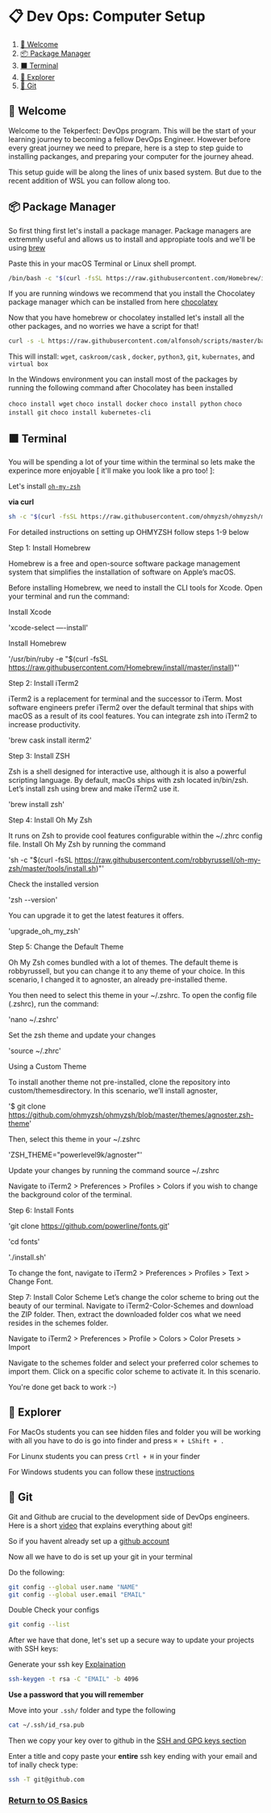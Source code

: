 # **📋 Dev Ops: Computer Setup**

1. [👋 Welcome](#👋-welcome)
1. [📦 Package Manager](#📦-package-manager)
1. [⬛ Terminal](#⬛-terminal)
1. [📁 Explorer](#📁-explorer)
1. [🚀 Git](#🚀-git)



## 👋 Welcome

Welcome to the Tekperfect: DevOps program. This will be the start of your learning journey to
becoming a fellow DevOps Engineer. However before every great journey we need to prepare, here is a step to step guide to installing packanges, and preparing your computer for the journey ahead.

This setup guide will be along the lines of unix based system. But due to the recent addition of WSL you can follow along too.

## 📦 Package Manager

So first thing first let's install a package manager. Package managers are extremmly useful and allows us to install and appropiate tools and we'll be using [brew](https://brew.sh/)

Paste this in your macOS Terminal or Linux shell prompt.

```bash
/bin/bash -c "$(curl -fsSL https://raw.githubusercontent.com/Homebrew/install/master/install.sh)"
```

If you are running windows we recommend that you install the Chocolatey package manager which can be installed from here [chocolatey](https://chocolatey.org/install)

Now that you have homebrew or chocolatey installed let's install all the other packages, and no worries we have a script for that!

```bash
curl -s -L https://raw.githubusercontent.com/alfonsoh/scripts/master/bash/devops-setup.sh | bash
```

This will install: `wget`, `caskroom/cask` , `docker`, `python3`, `git`, `kubernates`, and `virtual box` 

In the Windows environment you can install most of the packages by running the following command after Chocolatey has been installed 

`choco install wget`
`choco install docker`
`choco install python`
`choco install git`
`choco install kubernetes-cli`


## ⬛ Terminal

You will be spending a lot of your time within the terminal so lets make the experince more enjoyable [ it'll make you look like a pro too! ]:

Let's install [`oh-my-zsh`](https://github.com/ohmyzsh/ohmyzsh)


**via curl**
```bash
sh -c "$(curl -fsSL https://raw.githubusercontent.com/ohmyzsh/ohmyzsh/master/tools/install.sh)"
```

For detailed instructions on setting up OHMYZSH follow steps 1-9 below

Step 1: Install Homebrew

Homebrew is a free and open-source software package management system that simplifies the installation of software on Apple’s macOS.

Before installing Homebrew, we need to install the CLI tools for Xcode. Open your terminal and run the command:

Install Xcode

'xcode-select —-install'

Install Homebrew

'/usr/bin/ruby -e "$(curl -fsSL https://raw.githubusercontent.com/Homebrew/install/master/install)"'


Step 2: Install iTerm2

iTerm2 is a replacement for terminal and the successor to iTerm. Most software engineers prefer iTerm2 over the default terminal that ships with macOS as a result of its cool features. You can integrate zsh into iTerm2 to increase productivity.

'brew cask install iterm2'

Step 3: Install ZSH

Zsh is a shell designed for interactive use, although it is also a powerful scripting language.
By default, macOs ships with zsh located in/bin/zsh.
Let’s install zsh using brew and make iTerm2 use it.

'brew install zsh'

Step 4: Install Oh My Zsh

It runs on Zsh to provide cool features configurable within the ~/.zhrc config file. Install Oh My Zsh by running the command

'sh -c "$(curl -fsSL https://raw.githubusercontent.com/robbyrussell/oh-my-zsh/master/tools/install.sh)"'

Check the installed version

'zsh --version'

You can upgrade it to get the latest features it offers.

'upgrade_oh_my_zsh'

Step 5: Change the Default Theme

Oh My Zsh comes bundled with a lot of themes. The default theme is robbyrussell, but you can change it to any theme of your choice. In this scenario, I changed it to agnoster, an already pre-installed theme.

You then need to select this theme in your ~/.zshrc. To open the config file (.zshrc), run the command:

'nano ~/.zshrc'

Set the zsh theme and update your changes

'source ~/.zhrc'

Using a Custom Theme

To install another theme not pre-installed, clone the repository into custom/themesdirectory. In this scenario, we’ll install agnoster,

'$ git clone https://github.com/ohmyzsh/ohmyzsh/blob/master/themes/agnoster.zsh-theme'

Then, select this theme in your ~/.zshrc

'ZSH_THEME="powerlevel9k/agnoster"'

Update your changes by running the command source ~/.zshrc

Navigate to iTerm2 > Preferences > Profiles > Colors if you wish to change the background color of the terminal.


Step 6: Install Fonts

'git clone https://github.com/powerline/fonts.git'

'cd fonts'

'./install.sh'

To change the font, navigate to iTerm2 > Preferences > Profiles > Text > Change Font.

Step 7: Install Color Scheme
Let’s change the color scheme to bring out the beauty of our terminal. Navigate to iTerm2-Color-Schemes and download the ZIP folder. Then, extract the downloaded folder cos what we need resides in the schemes folder.

Navigate to iTerm2 > Preferences > Profile > Colors > Color Presets > Import

Navigate to the schemes folder and select your preferred color schemes to import them.
Click on a specific color scheme to activate it. In this scenario.

You're done get back to work :-)


## 📁 Explorer

For MacOs students you can see hidden files and folder you will be working with all you have to do is go into finder and press `⌘ + LShift + .`

For Linunx students you can press `Crtl + H` in your finder

For Windows students you can follow these [instructions](https://support.microsoft.com/en-us/help/4028316/windows-view-hidden-files-and-folders-in-windows-10#:~:text=Open%20File%20Explorer%20from%20the,folders%2C%20and%20drives%20and%20OK.)

## 🚀 Git 

Git and Github are crucial to the development side of DevOps engineers. Here is a short [video](https://www.youtube.com/watch?time_continue=10&v=OqmSzXDrJBk&feature=emb_logo) that explains everything about git!

So if you havent already set up a [github account](https://github.com/join)

Now all we have to do is set up your git in your terminal

Do the following:
```bash
git config --global user.name "NAME"
git config --global user.email "EMAIL"
```

Double Check your configs
```bash
git config --list
```

After we have that done, let's set up a secure way to update your projects with SSH keys:

Generate your ssh key [Explaination](https://www.appviewx.com/education-center/what-are-ssh-keys/i)

```bash
ssh-keygen -t rsa -C "EMAIL" -b 4096
```
**Use a password that you will remember**

Move into your `.ssh/` folder and type the following

```bash 
cat ~/.ssh/id_rsa.pub
```
Then we copy your key over to github in the [SSH and GPG keys section](https://github.com/settings/keys)

Enter a title and copy paste your **entire** ssh key ending with your email and tof inally check type:

```bash
ssh -T git@github.com
```
### [Return to OS Basics](courses/01-Introduction/home.md)
